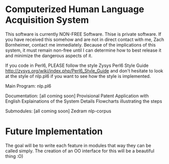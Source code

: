 Computerized Human Language Acquisition System
==============================


This software is currently NON-FREE Software.  Thise is private software.  If you have received this somehow and are not in direct contact with me, Zach Bornheimer, contact me immediately.
Because of the implications of this system, it must remain non-free until I can determine how to best release it and minimize the dangerous aspects of it.

If you code in Perl6, PLEASE follow the style Zysys Perl6 Style Guide <http://zysys.org/wiki/index.php/Perl6_Style_Guide> and don't hesitate to look at the style of nlp.pl6 if you want to see how the style is implemented.

Main Program:
nlp.pl6

Documentation:
[all coming soon]
Provisional Patent Application with English Explainations of the System Details
Flowcharts illustrating the steps

Submodules:
[all coming soon]
Zedram
nlp-corpus

Future Implementation
=====================

The goal will be to write each feature in modules that way they can be called simply.
The creation of an OO interface for this will be a beautiful thing :O)
